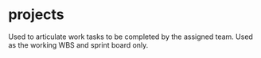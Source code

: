# projects
Used to articulate work tasks to be completed by the assigned team.  Used as the working WBS and sprint board only. 
